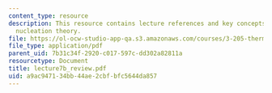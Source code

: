 ```yaml
---
content_type: resource
description: This resource contains lecture references and key concepts of heterogeneous
  nucleation theory.
file: https://ol-ocw-studio-app-qa.s3.amazonaws.com/courses/3-205-thermodynamics-and-kinetics-of-materials-fall-2006/a9ac947134bb44ae2cbfbfc5644da857_lecture7b_review.pdf
file_type: application/pdf
parent_uid: 7b31c34f-2920-c017-597c-dd302a82811a
resourcetype: Document
title: lecture7b_review.pdf
uid: a9ac9471-34bb-44ae-2cbf-bfc5644da857
---
```


